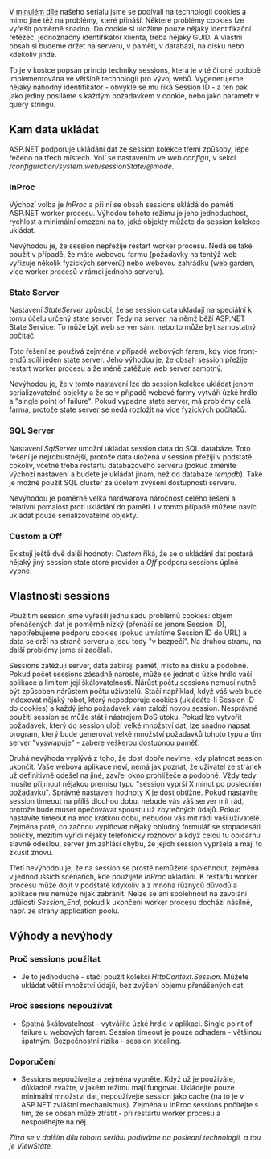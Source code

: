 <!-- dcterms:identifier = aspnetcz#193 -->
<!-- dcterms:title = Stavové HTTP: Sessions -->
<!-- dcterms:abstract = Web byl stvořen jako bezstavový a struktura HTTP a HTML tomu odpovídá. Pokud chceme tuto bezstavovost překlenout, existuje několik technik, které nám umožní toto omezení obejít. Populární jsou například sessions. Podíváme se jak fungují a jak jsou implementovány v ASP.NET. -->
<!-- np9:categoryId = 1 -->
<!-- x4w:category = Programování -->
<!-- np9:authorId = 1 -->
<!-- np9:authorEmail = michal.valasek@altairis.cz -->
<!-- dcterms:creator = Michal Altair Valášek -->
<!-- np9:serialId = 4 -->
<!-- x4w:serial = Stavové HTTP -->
<!-- dcterms:created = 2008-03-22T08:00:00+01:00 -->
<!-- dcterms:dateAccepted = 2008-03-22T08:00:00+01:00 -->

V [minulém díle](http://www.aspnet.cz/Articles/191-stavove-http-cookies.aspx) našeho seriálu jsme se podívali na technologii cookies a mimo jiné též na problémy, které přináší. Některé problémy cookies lze vyřešit poměrně snadno. Do cookie si uložíme pouze nějaký identifikační řetězec, jednoznačný identifikátor klienta, třeba nějaký GUID. A vlastní obsah si budeme držet na serveru, v paměti, v databázi, na disku nebo kdekoliv jinde.

To je v kostce popsán princip techniky sessions, která je v té či oné podobě implementována ve většině technologií pro vývoj webů. Vygenerujeme nějaký náhodný identifikátor - obvykle se mu říká Session ID - a ten pak jako jediný posíláme s každým požadavkem v cookie, nebo jako parametr v query stringu.

## Kam data ukládat

ASP.NET podporuje ukládání dat ze session kolekce třemi způsoby, lépe řečeno na třech místech. Volí se nastavením ve *web.configu*, v sekci */configuration/system.web/sessionState/@mode*. 

### InProc

Výchozí volba je *InProc* a při ní se obsah sessions ukládá do paměti ASP.NET worker procesu. Výhodou tohoto režimu je jeho jednoduchost, rychlost a minimální omezení na to, jaké objekty můžete do session kolekce ukládat. 

Nevýhodou je, že session nepřežije restart worker procesu. Nedá se také použít v případě, že máte webovou farmu (požadavky na tentýž web vyřizuje několik fyzických serverů) nebo webovou zahrádku (web garden, více worker procesů v rámci jednoho serveru).

### State Server

Nastavení *StateServer* způsobí, že se session data ukládají na speciální k tomu účelu určený state server. Tedy na server, na němž běží ASP.NET State Service. To může být web server sám, nebo to může být samostatný počítač. 

Toto řešení se používá zejména v případě webových farem, kdy více front-endů sdílí jeden state server. Jeho výhodou je, že obsah session přežije restart worker procesu a že méně zatěžuje web server samotný. 

Nevýhodou je, že v tomto nastavení lze do session kolekce ukládat jenom serializovatelné objekty a že se v případě webové farmy vytváří úzké hrdlo a "single point of failure". Pokud vypadne state server, má problémy celá farma, protože state server se nedá rozložit na více fyzických počítačů.

### SQL Server

Nastavení *SqlServer* umožní ukládat session data do SQL databáze. Toto řešení je nejrobustnější, protože data uložená v session přežijí v podstatě cokoliv, včetně třeba restartu databázového serveru (pokud změníte výchozí nastavení a budete je ukládat jinam, než do databáze *tempdb*). Také je možné použít SQL cluster za účelem zvýšení dostupnosti serveru. 

Nevýhodou je poměrně velká hardwarová náročnost celého řešení a relativní pomalost proti ukládání do paměti. I v tomto případě můžete navíc ukládat pouze serializovatelné objekty.

### Custom a Off

Existují ještě dvě další hodnoty: *Custom* říká, že se o ukládání dat postará nějaký jiný session state store provider a *Off* podporu sessions úplně vypne.

## Vlastnosti sessions

Použitím session jsme vyřešili jednu sadu problémů cookies: objem přenášených dat je poměrně nízký (přenáší se jenom Session ID), nepotřebujeme podporu cookies (pokud umístíme Session ID do URL) a data se drží na straně serveru a jsou tedy "v bezpečí". Na druhou stranu, na další problémy jsme si zadělali.

Sessions zatěžují server, data zabírají paměť, místo na disku a podobně. Pokud počet sessions zásadně naroste, může se jednat o úzké hrdlo vaší aplikace a limitem její škálovatelnosti. Nárůst počtu sessions nemusí nutně být způsoben nárůstem počtu uživatelů. Stačí například, když váš web bude indexovat nějaký robot, který nepodporuje cookies (ukládáte-li Session ID do cookies) a každý jeho požadavek vám založí novou session. Nesprávné použití session se může stát i nástrojem DoS útoku. Pokud lze vytvořit požadavek, který do session uloží velké množství dat, lze snadno napsat program, který bude generovat velké množství požadavků tohoto typu a tím server "vyswapuje" - zabere veškerou dostupnou paměť.

Druhá nevýhoda vyplývá z toho, že dost dobře nevíme, kdy platnost session ukončit. Vaše webová aplikace neví, nemá jak poznat, že uživatel ze stránek už definitivně odešel na jiné, zavřel okno prohlížeče a podobně. Vždy tedy musíte přijmout nějakou premisu typu "session vyprší X minut po posledním požadavku". Správné nastavení hodnoty X je dost obtížné. Pokud nastavíte session timeout na příliš dlouhou dobu, nebude vás váš server mít rád, protože bude muset opečovávat spoustu už zbytečných údajů. Pokud nastavíte timeout na moc krátkou dobu, nebudou vás mít rádi vaši uživatelé. Zejména poté, co začnou vyplňovat nějaký obludný formulář se stopadesáti políčky, mezitím vyřídí nějaký telefonický rozhovor a když celou tu opičárnu slavně odešlou, server jim zahlásí chybu, že jejich session vypršela a mají to zkusit znovu.

Třetí nevýhodou je, že na session se prostě nemůžete spolehnout, zejména v jednodušších scénářích, kde použijete *InProc* ukládání. K restartu worker procesu může dojít v podstatě kdykoliv a z mnoha různýců důvodů a aplikace mu nemůže nijak zabránit. Nelze se ani spolehnout na zavolání události *Session_End*, pokud k ukončení worker procesu dochází násilně, např. ze strany application poolu.

## Výhody a nevýhody

### Proč sessions použítat

*   Je to jednoduché - stačí použít kolekci *HttpContext.Session*.  Můžete ukládat větší množství údajů, bez zvýšení objemu přenášených dat. 

### Proč sessions nepoužívat

*   Špatná škálovatelnost - vytváříte úzké hrdlo v aplikaci.  Single point of failure u webových farem.  Session timeout je pouze odhadem - většinou špatným.  Bezpečnostní rizika - session stealing. 

### Doporučení

*   Sessions nepoužívejte a zejména vypněte.  Když už je používáte, důkladně zvažte, v jakém režimu mají fungovat.  Ukládejte pouze minimální množství dat, nepoužívejte session jako cache (na to je v ASP.NET zvláštní mechanismus).  Zejména u InProc sessions počítejte s tím, že se obsah může ztratit - při restartu worker procesu a nespoléhejte na něj. 

*Zítra se v dalším dílu tohoto seriálu podíváme na poslední technologii, a tou je ViewState.*